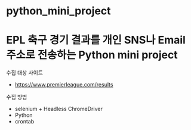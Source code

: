 # python_mini_project


# EPL 축구 경기 결과를 개인 SNS나 Email 주소로 전송하는 Python mini project


수집 대상 사이트
- https://www.premierleague.com/results

수집 방법
- selenium + Headless ChromeDriver
- Python
- crontab

